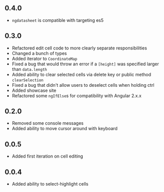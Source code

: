 ## 0.4.0

* `ngdatasheet` is compatible with targeting es5

## 0.3.0 

* Refactored edit cell code to more clearly separate responsibilities  
* Changed a bunch of types  
* Added iterator to `CoordinateMap`  
* Fixed a bug that would throw an error if a `[height]` was specified larger than `data.length`  
* Added ability to clear selected cells via delete key or public method `clearSelection`  
* Fixed a bug that didn't allow users to deselect cells when holding ctrl  
* Added showcase site  
* Refactored some `ngIfElse`s for compatibility with Angular 2.x.x  


## 0.2.0

* Removed some console messages
* Added ability to move cursor around with keyboard

## 0.0.5

* Added first iteration on cell editing

## 0.0.4

* Added ability to select-highlight cells